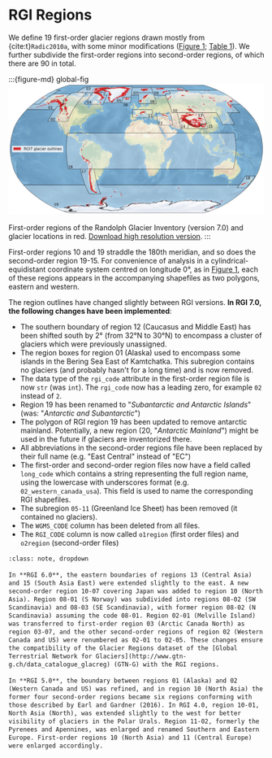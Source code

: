# RGI Regions

We define 19 first-order glacier regions drawn mostly from {cite:t}`Radic2010a`, with some minor modifications ([Figure 1](global-fig); [Table 1](tables/regions.md)). We further subdivide the first-order regions into second-order regions, of which there are 90 in total. 

:::{figure-md} global-fig
<img src="img/global_map_small.jpeg" alt="global map" class="bg-primary mb-1">

First-order regions of the Randolph Glacier Inventory (version 7.0) and glacier locations in red. [Download high resolution version](https://raw.githubusercontent.com/GLIMS-RGI/user_guide/main/docs/img/global_map.png).
:::


First-order regions 10 and 19 straddle the 180th meridian, and so does the second-order region 19-15. For convenience of analysis in a cylindrical-equidistant coordinate system centred on longitude 0°, as in [Figure 1](global-fig), each of these regions appears in the accompanying shapefiles as two polygons, eastern and western.

The region outlines have changed slightly between RGI versions. **In RGI 7.0, the following changes have been implemented**:
- The southern boundary of region 12 (Caucasus and Middle East) has been shifted south by 2° (from 32°N to 30°N) to encompass a cluster of glaciers which were previously unassigned.
- The region boxes for region 01 (Alaska) used to encompass some islands in the Bering Sea East of Kamtchatka. This subregion contains no glaciers (and probably hasn't for a long time) and is now removed. 
- The data type of the `rgi_code` attribute in the first-order region file is now `str` (was `int`). The `rgi_code` now has a leading zero, for example `02` instead of `2`. 
- Region 19 has been renamed to "*Subantarctic and Antarctic Islands*" (was: "*Antarctic and Subantarctic*")
- The polygon of RGI region 19 has been updated to remove antarctic mainland. Potentially, a new region (20, "*Antarctic Mainland*") might be used in the future if glaciers are inventorized there.
- All abbreviations in the second-order regions file have been replaced by their full name (e.g. "East Central" instead of "EC")
- The first-order and second-order region files now have a field called `long_code` which contains a string representing the full region name, using the lowercase with underscores format (e.g. `02_western_canada_usa`). This field is used to name the corresponding RGI shapefiles.
- The subregion `05-11` (Greenland Ice Sheet) has been removed (it contained no glaciers).
- The `WGMS_CODE` column has been deleted from all files.
- The `RGI_CODE` column is now called `o1region` (first order files) and `o2region` (second-order files)


```{admonition} Additional details: RGI Regions version history
:class: note, dropdown

In **RGI 6.0**, the eastern boundaries of regions 13 (Central Asia) and 15 (South Asia East) were extended slightly to the east. A new second-order region 10-07 covering Japan was added to region 10 (North Asia). Region 08-01 (S Norway) was subdivided into regions 08-02 (SW Scandinavia) and 08-03 (SE Scandinavia), with former region 08-02 (N Scandinavia) assuming the code 08-01. Region 02-01 (Melville Island) was transferred to first-order region 03 (Arctic Canada North) as region 03-07, and the other second-order regions of region 02 (Western Canada and US) were renumbered as 02-01 to 02-05. These changes ensure the compatibility of the Glacier Regions dataset of the [Global Terrestrial Network for Glaciers](http://www.gtn-g.ch/data_catalogue_glacreg) (GTN-G) with the RGI regions.

In **RGI 5.0**, the boundary between regions 01 (Alaska) and 02 (Western Canada and US) was refined, and in region 10 (North Asia) the former four second-order regions became six regions conforming with those described by Earl and Gardner (2016). In RGI 4.0, region 10-01, North Asia (North), was extended slightly to the west for better visibility of glaciers in the Polar Urals. Region 11-02, formerly the Pyrenees and Apennines, was enlarged and renamed Southern and Eastern Europe. First-order regions 10 (North Asia) and 11 (Central Europe) were enlarged accordingly.
```
